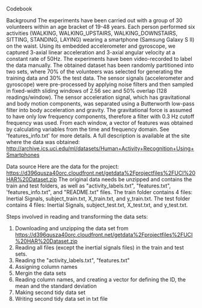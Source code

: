 Codebook 

Background
The experiments have been carried out with a group of 30 volunteers within an age bracket of 19-48 years. Each person performed six activities (WALKING, WALKING_UPSTAIRS, WALKING_DOWNSTAIRS, SITTING, STANDING, LAYING) wearing a smartphone (Samsung Galaxy S II) on the waist. Using its embedded accelerometer and gyroscope, we captured 3-axial linear acceleration and 3-axial angular velocity at a constant rate of 50Hz. The experiments have been video-recorded to label the data manually. The obtained dataset has been randomly partitioned into two sets, where 70% of the volunteers was selected for generating the training data and 30% the test data. 
The sensor signals (accelerometer and gyroscope) were pre-processed by applying noise filters and then sampled in fixed-width sliding windows of 2.56 sec and 50% overlap (128 readings/window). The sensor acceleration signal, which has gravitational and body motion components, was separated using a Butterworth low-pass filter into body acceleration and gravity. The gravitational force is assumed to have only low frequency components, therefore a filter with 0.3 Hz cutoff frequency was used. From each window, a vector of features was obtained by calculating variables from the time and frequency domain. See 'features_info.txt' for more details. 
A full description is available at the site where the data was obtained:
	http://archive.ics.uci.edu/ml/datasets/Human+Activity+Recognition+Using+Smartphones

Data source
Here are the data for the project:
	https://d396qusza40orc.cloudfront.net/getdata%2Fprojectfiles%2FUCI%20HAR%20Dataset.zip
The original data needs be unzipped and contains the train and test folders, as well as "activity_labels.txt", "features.txt", 'features_info.txt", and "README.txt" files. The train folder contains 4 files: Inertial Signals, subject_train.txt, X_train.txt, and y_train.txt. The test folder contains 4 files: Inertial Signals, subject_test.txt, X_test.txt, and y_test.txt.


Steps involved in reading and transforming the data sets:
1. Downloading and unzipping the data set from https://d396qusza40orc.cloudfront.net/getdata%2Fprojectfiles%2FUCI%20HAR%20Dataset.zip
2. Reading all files (except the inertial signals files) in the train and test sets. 
3. Reading the "activity_labels.txt", "features.txt"
4. Assigning column names
5. Mergin the data sets
6. Reading column names, and creating a vector for defining the ID, the mean and the standard deviation
7. Making second tidy data set
8. Writing second tidy data set in txt file



